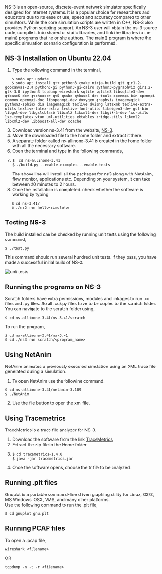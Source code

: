 NS-3 is an open-source, discrete-event network simulator specifically designed for Internet systems. It is a popular choice for researchers and educators due to its ease of use, speed and accuracy compared to other simulators. While the core simulation scripts are written in C++, NS-3 also provides Python scripting support. An NS-3 user will obtain the ns-3 source code, compile it into shared or static libraries, and link the libraries to the main() programs that he or she authors. The main() program is where the specific simulation scenario configuration is performed.

## NS-3 Installation on Ubuntu 22.04

1. Type the following command in the terminal, <br />
```
   $ sudo apt update 
   $ sudo apt install g++ python3 cmake ninja-build git gir1.2-goocanvas-2.0 python3-gi python3-gi-cairo python3-pygraphviz gir1.2-gtk-3.0 ipython3 tcpdump wireshark sqlite sqlite3 libsqlite3-dev qtbase5-dev qtchooser qt5-qmake qtbase5-dev-tools openmpi-bin openmpi-common openmpi-doc libopenmpi-dev doxygen graphviz imagemagick python3-sphinx dia imagemagick texlive dvipng latexmk texlive-extra-utils texlive-latex-extra texlive-font-utils libeigen3-dev gsl-bin libgsl-dev libgslcblas0 libxml2 libxml2-dev libgtk-3-dev lxc-utils lxc-templates vtun uml-utilities ebtables bridge-utils libxml2 libxml2-dev libboost-all-dev ccache
```
3. Download version ns-3.41 from the website, [NS-3](https://www.nsnam.org/releases/ns-3-41/).
4. Move the downloaded file to the home folder and extract it there.
5. A separate folder called ns-allinone-3.41 is created in the home folder with all the necessary software.
6. Open the terminal and type in the following commands,
7. ```
   $  cd ns-allinone-3.41 
   $ ./build.py --enable-examples --enable-tests 
   
   ```
   The above line will install all the packages for ns3 along with NetAnim, flow monitor,  applications etc.
   Depending on your system, it can take between 20 minutes to 2 hours.
8. Once the installation is completed. check whether the software is working by typing, <br />
```
   $ cd ns-3.41/ 
   $ ./ns3 run hello-simulator
```

## Testing NS-3

The build installed can be checked by running unit tests using the following command, <br />
```
$ ./test.py 
```
This command should run several hundred unit tests. If they pass, you have made a successful initial build of NS-3.

![unit tests](https://github.com/bindu-1805/NS-3/assets/137310333/c263f0c6-c48e-4c71-837d-8f651f1636ab)

## Running the programs on NS-3

Scratch folders have extra permissions, modules and linkages to run .cc files and .py files. So all .cc/.py files have to be copied to the scratch folder. You can navigate to the scratch folder using, <br />
```
$ cd ns-allinone-3.41/ns-3.41/scratch 
```
To run the program, <br />
```
$ cd ns-allinone-3.41/ns-3.41 
$ cd ./ns3 run scratch/<program_name>
```

## Using NetAnim

NetAnim animates a previously executed simulation using an XML trace file generated during a simulation. <br />
1. To open NetAnim use the following command,
```
$ cd ns-allinone-3.41/netanim-3.109
$ ./NetAnim
```
2. Use the file button to open the xml file.

## Using Tracemetrics

TraceMetrics is a trace file analyzer for NS-3. <br />
1. Download the software from the link [TraceMetrics](https://sourceforge.net/projects/tracemetrics/)
2. Extract the zip file in the Home folder.
3. ```
   $ cd tracemetrics-1.4.0
   $ java -jar tracemetrics.jar
   ```
4. Once the software opens, choose the tr file to be analyzed.

## Running .plt files

Gnuplot is a portable command-line driven graphing utility for Linux, OS/2, MS Windows, OSX, VMS, and many other platforms. <br />
Use the following command to run the .plt file,
```
$ cd gnuplot gnu.plt
```

## Running PCAP files

To open a .pcap file, <br />
```
wireshark <filename>
```
OR <br />
```
tcpdump -n -t -r <filename>
```


